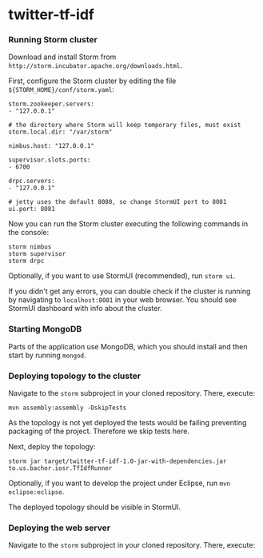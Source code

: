 twitter-tf-idf
==============

### Running Storm cluster

Download and install Storm from `http://storm.incubator.apache.org/downloads.html`.

First, configure the Storm cluster by editing the file `${STORM_HOME}/conf/storm.yaml`:

	storm.zookeeper.servers:
	- "127.0.0.1"

	# the directory where Storm will keep temporary files, must exist
	storm.local.dir: "/var/storm"

	nimbus.host: "127.0.0.1"

	supervisor.slots.ports:
	- 6700

	drpc.servers:
	- "127.0.0.1"

	# jetty uses the default 8080, so change StormUI port to 8081
	ui.port: 8081

Now you can run the Storm cluster executing the following commands in the console:

    storm nimbus
    storm supervisor
    storm drpc
    
Optionally, if you want to use StormUI (recommended), run `storm ui`.

If you didn't get any errors, you can double check if the cluster is running by navigating to `localhost:8081` in your web browser. You should see StormUI dashboard with info about the cluster.

### Starting MongoDB

Parts of the application use MongoDB, which you should install and then start by running `mongod`.

### Deploying topology to the cluster

Navigate to the `storm` subproject in your cloned repository. There, execute:

    mvn assembly:assembly -DskipTests
    
As the topology is not yet deployed the tests would be failing preventing packaging of the project. Therefore we skip tests here.

Next, deploy the topology:

    storm jar target/twitter-tf-idf-1.0-jar-with-dependencies.jar to.us.bachor.iosr.TfIdfRunner
    
Optionally, if you want to develop the project under Eclipse, run `mvn eclipse:eclipse`.

The deployed topology should be visible in StormUI.

### Deploying the web server

Navigate to the `storm` subproject in your cloned repository. There, execute:

